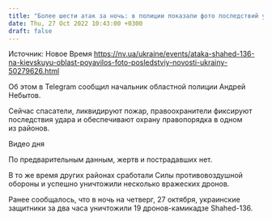 ```yaml
---
title: "Более шести атак за ночь: в полиции показали фото последствий удара дронами Shahed-136 по Киевской области"
date: Thu, 27 Oct 2022 10:43:00 +0300
draft: false
---
```

Источник: Новое Время https://nv.ua/ukraine/events/ataka-shahed-136-na-kievskuyu-oblast-poyavilos-foto-posledstviy-novosti-ukrainy-50279626.html


Об этом в Telegram сообщил начальник областной полиции Андрей Небытов.

Сейчас спасатели, ликвидируют пожар, правоохранители фиксируют последствия удара и обеспечивают охрану правопорядка в одном из районов.

 Видео дня   

По предварительным данным, жертв и пострадавших нет.

В то же время других районах сработали Силы противовоздушной обороны и успешно уничтожили несколько вражеских дронов.

Ранее сообщалось, что в ночь на четверг, 27 октября, украинские защитники за два часа уничтожили 19 дронов-камикадзе Shahed-136.
